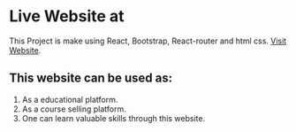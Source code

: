 # Live Website at

This Project is make using React, Bootstrap, React-router and html css. [Visit Website](https://bright-kids.netlify.app/home).

## This website can be used as:

1. As a educational platform.
2. As a course selling platform.
3. One can learn valuable skills through this website.

